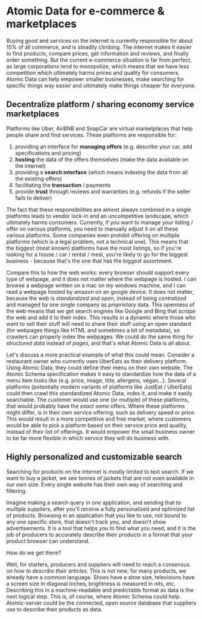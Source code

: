 # Atomic Data for e-commerce & marketplaces

Buying good and services on the internet is currently responsible for about 15% of all commerce, and is steadily climbing.
The internet makes it easier to find products, compare prices, get information and reviews, and finally order something.
But the current e-commerce situation is far from perfect, as large corporations tend to monopolize, which means that we have less competition which ultimately harms prices and quality for consumers.
Atomic Data can help empower smaller businesses, make searching for specific things way easier and ultimately make things cheaper for everyone.

## Decentralize platform / sharing economy service marketplaces

Platforms like Uber, AirBNB and SnapCar are virtual marketplaces that help people share and find services.
These platforms are responsible for:

1. providing an interface for **managing offers** (e.g. describe your car, add specifications and pricing)
2. **hosting** the data of the offers themselves (make the data available on the internet)
3. providing a **search interface** (which means indexing the data from all the existing offers)
4. facilitating the **transaction** / payments
5. provide **trust** through reviews and warranties (e.g. refunds if the seller fails to deliver)

The fact that these responsibilities are almost always combined in a single platforms leads to vendor lock-in and an uncompetitive landscape, which ultimately harms consumers.
Currently, if you want to manage your listing / offer on various platforms, you need to manually adjust it on all these various platforms.
Some companies even prohibit offering on multiple platforms (which is a legal problem, not a technical one).
This means that the biggest (most known) platforms have the most listings, so if you're looking for a house / car / rental / meal, you're likely to go for the biggest business - because that's the one that has the biggest assortment.

Compare this to how the web works: every browser should support every type of webpage, and it does not matter where the webpage is hosted.
I can browse a webpage written on a mac on my windows machine, and I can read a webpage hosted by amazon on an google device.
It does not matter, because the web is _standardized_ and _open_, instead of being _centralized_ and managed by one single company as _proprietary_ data.
This openness of the web means that we get search engines like Google and Bing that _scrape_ the web and add it to their index.
This results in a dynamic where those who want to sell their stuff will need to share their stuff using an open standard (for webpages things like HTML and sometimes a bit of metadata), so crawlers can properly index the webpages.
We could do the same thing for _structured data_ instead of _pages_, and that's what Atomic Data is all about.

Let's discuss a more practical example of what this could mean.
Consider a restaurant owner who currently uses UberEats as their delivery platform.
Using Atomic Data, they could define their menu on their own website.
The Atomic Schema specification makes it easy to standardize how the data of a menu item looks like (e.g. price, image, title, allergens, vegan...).
Several platforms (potentially modern variants of platforms like JustEat / UberEats) could then crawl this standardized Atomic Data, index it, and make it easily searchable.
The customer would use one (or multiple) of these platforms, that would probably have the _exact same_ offers.
Where these platforms might differ, is in their own service offering, such as delivery speed or price.
This would result in a more competitive and free market, where customers would be able to pick a platform based on their service price and quality, instead of their list of offerings.
It would empower the small business owner to be far more flexible in which service they will do business with.

## Highly personalized and customizable search

Searching for products on the internet is mostly limited to text search.
If we want to buy a jacket, we see tonnes of jackets that are not even available in our own size.
Every single website has their own way of searching and filtering.

Imagine making a search query in _one_ application, and sending that to _multiple suppliers_, after you'll receive a fully personalized and optimized list of products.
Browsing in an application that you like to use, not bound to any one specific store, that doesn't track you, and doesn't show advertisements.
It is a tool that helps you to find what you need, and it is the job of producers to accurately describe their products in a format that your product browser can understand.

How do we get there?

Well, for starters, producers and suppliers will need to reach a consensus on _how to describe their articles_.
This is not new; for many products, we already have a common language.
Shoes have a shoe size, televisions have a screen size in diagonal inches, brightness is measured in nits, etc.
Describing this in a machine-readable and predictable format as data is the next logical step.
This is, of course, where Atomic Schema could help.
Atomic-server could be the connected, open source database that suppliers use to describe their products as data.

<!--
## Product specific updates after purchase

Imagine buying an external battery pack with a production error.
All units with a serial number between 1561168 and 1561468 have a serious error, where overcharging could lead to spontaneous combustion.
This is something that you'd like to know.
But how would the _manufacturer_ of that resource know where to find you?
Well, if your Atomic Server would have a list of all the things that you've bought, it could _automatically_ subscribe to safety updates from all manufacturers.
When any of these manufacturers would publish a safety warning about a product that you possess, you'll get an alert.

## Product lifecycle insights

Imagine buying a product, and being able to see where each part came from.
The car that you buy might contain a list of all the maintenance moments, and every replaced part. -->
